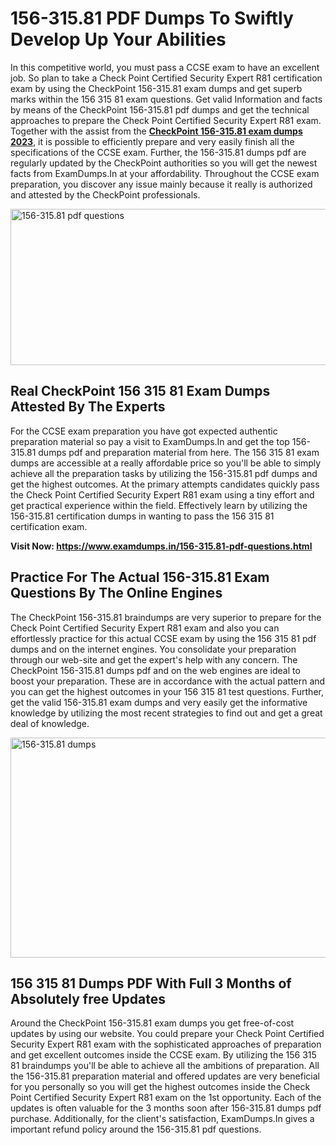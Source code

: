 <h1><strong>156-315.81 PDF Dumps To Swiftly Develop Up Your Abilities</strong></h1>
<p>In this competitive world, you must pass a CCSE exam to have an excellent job. So plan to take a Check Point Certified Security Expert R81 certification exam by using the CheckPoint 156-315.81 exam dumps and get superb marks within the 156 315 81 exam questions. Get valid Information and facts by means of the CheckPoint 156-315.81 pdf dumps and get the technical approaches to prepare the Check Point Certified Security Expert R81 exam. Together with the assist from the <strong><a href="https://www.examdumps.in/156-315.81-pdf-questions.html">CheckPoint 156-315.81 exam dumps 2023</a></strong>, it is possible to efficiently prepare and very easily finish all the specifications of the CCSE exam. Further, the 156-315.81 dumps pdf are regularly updated by the CheckPoint authorities so you will get the newest facts from ExamDumps.In at your affordability. Throughout the CCSE exam preparation, you discover any issue mainly because it really is authorized and attested by the CheckPoint professionals.</p>
<p><img src="https://i.ibb.co/zxJwW90/Copy-of-Online-Classes-Twitter-header-post-Made-with-Poster-My-Wall-1.png" alt="156-315.81 pdf questions" width="750" height="250" /></p>
<h2><strong>Real CheckPoint 156 315 81 Exam Dumps Attested By The Experts</strong></h2>
<p>For the CCSE exam preparation you have got expected authentic preparation material so pay a visit to ExamDumps.In and get the top 156-315.81 dumps pdf and preparation material from here. The 156 315 81 exam dumps are accessible at a really affordable price so you'll be able to simply achieve all the preparation tasks by utilizing the 156-315.81 pdf dumps and get the highest outcomes. At the primary attempts candidates quickly pass the Check Point Certified Security Expert R81 exam using a tiny effort and get practical experience within the field. Effectively learn by utilizing the 156-315.81 certification dumps in wanting to pass the 156 315 81 certification exam.</p>
<p><strong>Visit Now:&nbsp;<a href="https://www.examdumps.in/156-315.81-pdf-questions.html">https://www.examdumps.in/156-315.81-pdf-questions.html</a></strong></p>
<h2><strong>Practice For The Actual 156-315.81 Exam Questions By The Online Engines</strong></h2>
<p>The CheckPoint 156-315.81 braindumps are very superior to prepare for the Check Point Certified Security Expert R81 exam and also you can effortlessly practice for this actual CCSE exam by using the 156 315 81 pdf dumps and on the internet engines. You consolidate your preparation through our web-site and get the expert's help with any concern. The CheckPoint 156-315.81 dumps pdf and on the web engines are ideal to boost your preparation. These are in accordance with the actual pattern and you can get the highest outcomes in your 156 315 81 test questions. Further, get the valid 156-315.81 exam dumps and very easily get the informative knowledge by utilizing the most recent strategies to find out and get a great deal of knowledge.</p>
<p><a href="https://www.examdumps.in/156-315.81-pdf-questions.html"><img src="https://i.ibb.co/QkNtdwY/Copy-of-Zoom-Online-Classes-Facebook-Share-Po-Made-with-Poster-My-Wall-1.jpg" alt="156-315.81 dumps" width="670" height="352" /></a></p>
<h2><strong>156 315 81 Dumps PDF With Full 3 Months of Absolutely free Updates</strong></h2>
<p>Around the CheckPoint 156-315.81 exam dumps you get free-of-cost updates by using our website. You could prepare your Check Point Certified Security Expert R81 exam with the sophisticated approaches of preparation and get excellent outcomes inside the CCSE exam. By utilizing the 156 315 81 braindumps you'll be able to achieve all the ambitions of preparation. All the 156-315.81 preparation material and offered updates are very beneficial for you personally so you will get the highest outcomes inside the Check Point Certified Security Expert R81 exam on the 1st opportunity. Each of the updates is often valuable for the 3 months soon after 156-315.81 dumps pdf purchase. Additionally, for the client's satisfaction, ExamDumps.In gives a important refund policy around the 156-315.81 pdf questions.</p>
